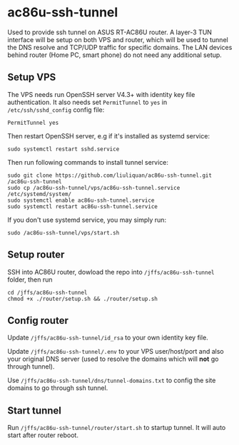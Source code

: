 # ac86u-ssh-tunnel

Used to provide ssh tunnel on ASUS RT-AC86U router. A layer-3 TUN interface will be setup on both VPS and router, which will be used to tunnel the DNS resolve and TCP/UDP traffic for specific domains. The LAN devices behind router (Home PC, smart phone) do not need any additional setup.

## Setup VPS

The VPS needs run OpenSSH server V4.3+ with identity key file authentication. It also needs set `PermitTunnel` to `yes` in `/etc/ssh/sshd_config` config file:

```
PermitTunnel yes
```

Then restart OpenSSH server, e.g if it's installed as systemd service:
```shell
sudo systemctl restart sshd.service
```

Then run following commands to install tunnel service:
```shell
sudo git clone https://github.com/liuliquan/ac86u-ssh-tunnel.git /ac86u-ssh-tunnel
sudo cp /ac86u-ssh-tunnel/vps/ac86u-ssh-tunnel.service /etc/systemd/system/
sudo systemctl enable ac86u-ssh-tunnel.service
sudo systemctl restart ac86u-ssh-tunnel.service
```

If you don't use systemd service, you may simply run:
```shell
sudo /ac86u-ssh-tunnel/vps/start.sh
```

## Setup router

SSH into AC86U router, dowload the repo into `/jffs/ac86u-ssh-tunnel` folder, then run
```shell
cd /jffs/ac86u-ssh-tunnel
chmod +x ./router/setup.sh && ./router/setup.sh
```
## Config router

Update `/jffs/ac86u-ssh-tunnel/id_rsa` to your own identity key file.

Update `/jffs/ac86u-ssh-tunnel/.env` to your VPS user/host/port and also your original DNS server (used to resolve the domains which will **not** go through tunnel).

Use `/jffs/ac86u-ssh-tunnel/dns/tunnel-domains.txt` to config the site domains to go through ssh tunnel.

## Start tunnel

Run `/jffs/ac86u-ssh-tunnel/router/start.sh` to startup tunnel. It will auto start after router reboot.